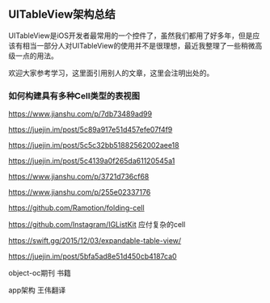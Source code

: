 ## UITableView架构总结



UITableView是iOS开发者最常用的一个控件了，虽然我们都用了好多年，但是应该有相当一部分人对UITableView的使用并不是很理想，最近我整理了一些稍微高级一点的用法。

欢迎大家参考学习，这里面引用别人的文章，这里会注明出处的。

### 如何构建具有多种Cell类型的表视图













 https://www.jianshu.com/p/7db73489ad99

https://juejin.im/post/5c89a917e51d457efe07f4f9
 
https://juejin.im/post/5c5c32bb51882562002aee18

https://juejin.im/post/5c4139a0f265da61120545a1

https://www.jianshu.com/p/3721d736cf68


https://www.jianshu.com/p/255e02337176


https://github.com/Ramotion/folding-cell


https://github.com/Instagram/IGListKit 应付复杂的cell

https://swift.gg/2015/12/03/expandable-table-view/

https://juejin.im/post/5bfa5ad8e51d450cb4187ca0



object-oc期刊 书籍

app架构 王伟翻译
















